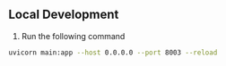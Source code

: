 ## Local Development

1. Run the following command

````bash
uvicorn main:app --host 0.0.0.0 --port 8003 --reload
````
